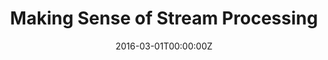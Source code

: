 ---
title: "Making Sense of Stream Processing"
summary: "『データ指向アプリケーションデザイン』の著者であるクレップマン博士によるストリーム処理、中でもKafkaを利用した新たなイベント駆動モデルの概要についての入門書です。『Database Inside Out (データベースの内部構造を広く展開する)』の概念とその可能性について詳しく説明されています。 (英語)"
authors:
  - hashi
tags:
  - ebook
  - Kafka Core
  - CQRS
  - Stream Processing
date: '2016-03-01T00:00:00Z'
featured: true

links:
url_code: ''
url_pdf: 'https://www.confluent.io/ja-jp/stream-processing/'
url_slides: ''
url_video: ''
---